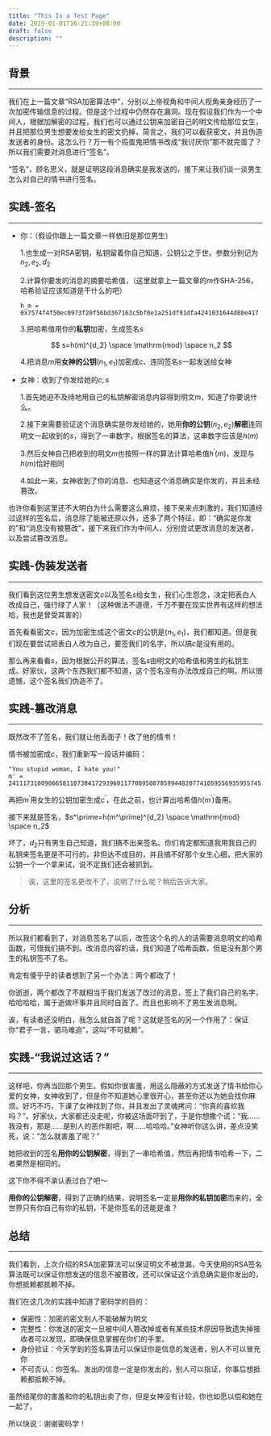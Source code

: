 ```yaml
---
title: "This Is a Test Page"
date: 2019-01-01T16:21:39+08:00
draft: false
description: ""
---
```


## 背景

---

我们在上一篇文章“RSA加密算法中”，分别以上帝视角和中间人视角亲身经历了一次加密传输信息的过程。但是这个过程中仍然存在漏洞。现在假设我们作为一个中间人，根据加解密的过程，我们也可以通过公钥来加密自己的明文传给那位女生，并且把那位男生想要发给女生的密文扔掉，简言之，我们可以截获密文，并且伪造发送者的身份。这怎么行？万一有个捣蛋鬼把情书改成“我讨厌你”那不就完蛋了？所以我们需要对消息进行“签名”。

“签名”，顾名思义，就是证明这段消息确实是我发送的，接下来让我们谈一谈男生怎么对自己的情书进行签名。

## 实践-签名

---

* 你：（假设你跟上一篇文章一样依旧是那位男生）

  1.也生成一对RSA密钥，私钥留着你自己知道，公钥公之于世。参数分别记为$n_2,e_2,d_2$  

  2.计算你要发的消息的摘要哈希值，（这里就拿上一篇文章的$m$作SHA-256，哈希验证应该知道是干什么的吧）

  ```
  h_m = 0x7574f4f50ec0973f20f56bd367163c5bf0e1a251df91dfa4241031644d80e417
  ```

  3.把哈希值用你的**私钥**加密，生成签名$s$

  $$
  s=h(m)^{d_2} \space \mathrm{mod} \space n_2
  $$

  4.把消息$m$用**女神的公钥**​$(n_1,e_1)$加密成$c$、连同签名$s$一起发送给女神

* 女神：收到了你发给她的$c,s$​

  1.首先她迫不及待地用自己的私钥解密消息内容得到明文$m$，知道了你要说什么。

  2.接下来需要验证这个消息确实是你发给她的，她用**你的公钥**​$(n_2,e_2)$​**解密**连同明文一起收到的$s$，得到了一串数字，根据签名的算法，这串数字应该是$h(m)$​

  3.然后女神自己把收到的明文$m$也按照一样的算法计算哈希值$h^\prime (m)$，发现与$h(m)$恰好相同

  4.如此一来，女神收到了你的消息、也知道这个消息确实是你发的，并且未经篡改。

也许你看到这里还不大明白为什么需要这么麻烦，接下来来点刺激的，我们知道经过这样的签名后，消息除了能被还原以外，还多了两个特征，即：“确实是你发的”和“消息没有被篡改”，接下来我们作为中间人，分别尝试更改消息的发送者，以及尝试篡改消息。

## 实践-伪装发送者

---

我们看到这位男生想发送密文$c$以及签名$s$给女生，我们心生怨念，决定把表白人改成自己，强行绿了人家！（这种做法不道德，千万不要在现实世界有这样的想法哈，我也是曾受其害的）

首先看看密文$c$，因为加密生成这个密文$c$的公钥是$(n_1,e_1)$，我们都知道。但是我们现在要尝试把表白人改为自己，要签我们的名字，所以搞$c$是没有用的。

那么再来看看$s$，因为根据公开的算法，签名$s$由明文的哈希值和男生的私钥生成。好家伙，这两个东西我们都不知道，这个签名没有办法改成自己的啊。所以很遗憾，这个签名我们伪造不了。

## 实践-篡改消息

---

既然改不了签名，我们就让他丢面子！改了他的情书！

情书被加密成$c$，我们重新写一段话并编码：

```
"You stupid woman, I hate you!"
m' = 2411173100906658110738417293960117700950878599448207741059556935955745
```

再把$m^\prime$用女生的公钥加密生成$c^\prime$，在此之前，也计算出哈希值$h(m^\prime)$备用。

接下来就是签名，$s^\prime=h(m^\prime)^{d_2} \space \mathrm{mod} \space n_2$  

坏了，$d_2$只有男生自己知道，我们搞不出来签名。你们肯定都知道我用我自己的私钥来签名更是不可行的，非但达不成目的，并且搞不好那个女生心细，把大家的公钥一个一个拿来试，说不定我们还会被抓到。

> 诶，这里的签名更改不了，说明了什么呢？稍后告诉大家。

## 分析

---

所以我们都看到了，对消息签名了以后，改签这个名的人的话需要消息明文的哈希函数，可惜我们搞不到。改消息内容的话，我们知道了哈希函数，但是没有那个男生的私钥签不了名。

肯定有傻乎乎的读者想到了另一个办法：两个都改了！

你逝逝，两个都改了不就相当于我们发送了改过的消息，签上了我们自己的名字，哈哈哈哈，属于逝做坏事并且同时自首了。而且也影响不了男生发消息啊。

诶，有读者还没明白，我怎么就自首了呢？这就是签名的另一个作用了：保证你“君子一言，驷马难追”，这叫“不可抵赖”。

## 实践-“我说过这话？”

---

这样吧，你再当回那个男生。假如你很害羞，用这么隐蔽的方式发送了情书给你心爱的女神，女神收到了，但是你不知道她心里很开心，甚至你还以为她会找你麻烦。好巧不巧，下课了女神找到了你，并且发出了灵魂拷问：“你真的喜欢我吗？”。好家伙，大家都还没走呢，你被这场面吓到了，于是你想撒个谎：“我……我没有，那是……是别人的恶作剧吧，啊……哈哈哈。”女神听你这么讲，差点没笑死，说：“怎么就害羞了呢？”

她把收到的签名**用你的公钥解密**，得到了一串哈希值，然后再把情书哈希一下，二者果然是相同的。

这下你不得不承认表过白了吧～

**用你的公钥解密**，得到了正确的结果，说明签名一定是**用你的私钥加密**而来的，全世界只有你自己有你的私钥，不是你签名的还能是谁？

## 总结

---

我们看到，上次介绍的RSA加密算法可以保证明文不被泄漏，今天使用的RSA签名算法既可以保证你想发送的信息不被篡改，还可以保证这个消息确实是你发出的，你想抵赖都抵赖不掉。

我们在这几次的实践中知道了密码学的目的：

* 保密性：加密的密文别人不能破解为明文
* 完整性：你发送的密文一旦被中间人篡改掉或者有某些技术原因导致遗失掉接收者可以发现，即确保信息掌握在你们的手里。
* 身份验证：今天学到的签名算法可以保证你是信息的发送者，别人不可以冒充你
* 不可否认：你签名、发出的信息一定是你发出的，别人可以指证，你事后想抵赖都抵赖不掉。

虽然结尾你的害羞和你的私钥出卖了你，但是女神没有计较，你也如愿以偿和她在一起了。

所以快说：谢谢密码学！

